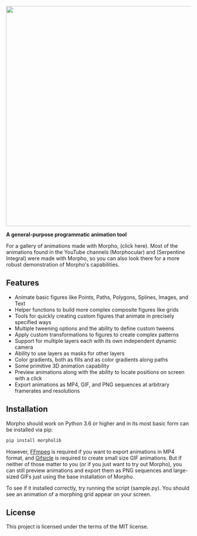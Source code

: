 <img src="https://github.com/morpho-matters/morpholib/blob/main/logo/logo-white.png" width=600>

**A general-purpose programmatic animation tool**

For a gallery of animations made with Morpho, (click here). Most of the animations found in the YouTube channels (Morphocular) and (Serpentine Integral) were made with Morpho, so you can also look there for a more robust demonstration of Morpho's capabilities.

## Features
- Animate basic figures like Points, Paths, Polygons, Splines, Images, and Text
- Helper functions to build more complex composite figures like grids
- Tools for quickly creating custom figures that animate in precisely specified ways
- Multiple tweening options and the ability to define custom tweens
- Apply custom transformations to figures to create complex patterns
- Support for multiple layers each with its own independent dynamic camera
- Ability to use layers as masks for other layers
- Color gradients, both as fills and as color gradients along paths
- Some primitive 3D animation capability
- Preview animations along with the ability to locate positions on screen with a click
- Export animations as MP4, GIF, and PNG sequences at arbitrary framerates and resolutions

## Installation

Morpho should work on Python 3.6 or higher and in its most basic form can be installed via pip:

```sh
pip install morpholib
```

However, [FFmpeg](https://ffmpeg.org/) is required if you want to export animations in MP4 format, and [Gifsicle](https://www.lcdf.org/gifsicle/) is required to create small size GIF animations. But if neither of those matter to you (or if you just want to try out Morpho), you can still preview animations and export them as PNG sequences and large-sized GIFs just using the base installation of Morpho.

To see if it installed correctly, try running the script (sample.py). You should see an animation of a morphing grid appear on your screen.

## License

This project is licensed under the terms of the MIT license.
